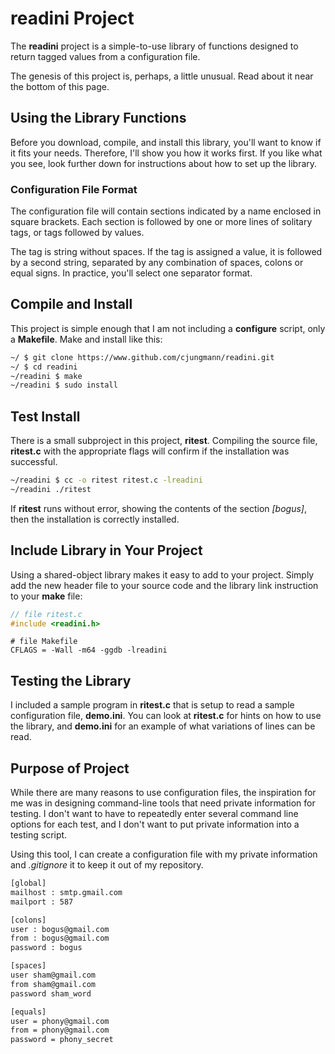 # readini Project

The **readini** project is a simple-to-use library of functions
designed to return tagged values from a configuration file.

The genesis of this project is, perhaps, a little unusual.  Read
about it near the bottom of this page.

## Using the Library Functions

Before you download, compile, and install this library, you'll
want to know if it fits your needs.  Therefore, I'll show you
how it works first.  If you like what you see, look further down
for instructions about how to set up the library.

### Configuration File Format

The configuration file will contain sections indicated by a
name enclosed in square brackets.  Each section is followed
by one or more lines of solitary tags, or tags followed by
values.

The tag is string without spaces.  If the tag is assigned a
value, it is followed by a second string, separated by any
combination of spaces, colons or equal signs.  In practice,
you'll select one separator format.



## Compile and Install

This project is simple enough that I am not including a **configure**
script, only a **Makefile**.  Make and install like this:

~~~sh
~/ $ git clone https://www.github.com/cjungmann/readini.git
~/ $ cd readini
~/readini $ make
~/readini $ sudo install
~~~

## Test Install

There is a small subproject in this project, **ritest**.  Compiling
the source file, **ritest.c** with the appropriate flags will
confirm if the installation was successful.

~~~sh
~/readini $ cc -o ritest ritest.c -lreadini
~/readini ./ritest
~~~

If **ritest** runs without error, showing the contents of
the section *[bogus]*, then the installation is correctly
installed.


## Include Library in Your Project

Using a shared-object library makes it easy to add to your
project.  Simply add the new header file to your source code
and the library link instruction to your **make** file:

~~~c
// file ritest.c
#include <readini.h>
~~~


~~~make
# file Makefile
CFLAGS = -Wall -m64 -ggdb -lreadini
~~~

## Testing the Library

I included a sample program in **ritest.c** that is setup
to read a sample configuration file, **demo.ini**.  You
can look at **ritest.c** for hints on how to use the library,
and **demo.ini** for an example of what variations of lines
can be read.



















## Purpose of Project

While there are many reasons to use configuration files, the
inspiration for me was in designing command-line tools that
need private information for testing.  I don't want to have to
repeatedly enter several command line options for each test,
and I don't want to put private information into a testing
script.

Using this tool, I can create a configuration file with my
private information and *.gitignore* it to keep it out of
my repository.



~~~sh
[global]
mailhost : smtp.gmail.com
mailport : 587

[colons]
user : bogus@gmail.com
from : bogus@gmail.com
password : bogus

[spaces]
user sham@gmail.com
from sham@gmail.com
password sham_word

[equals]
user = phony@gmail.com
from = phony@gmail.com
password = phony_secret

~~~